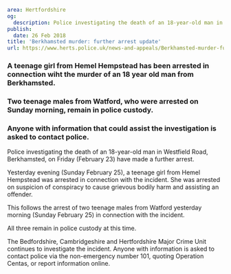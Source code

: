 ```yaml
area: Hertfordshire
og:
  description: Police investigating the death of an 18-year-old man in Westfield Road, Berkhamsted, on Friday (February 23) have made a further arrest.
publish:
  date: 26 Feb 2018
title: 'Berkhamsted murder: further arrest update'
url: https://www.herts.police.uk/news-and-appeals/Berkhamsted-murder-further-arrest-update-1695D
```

### A teenage girl from Hemel Hempstead has been arrested in connection wiht the murder of an 18 year old man from Berkhamsted.

### Two teenage males from Watford, who were arrested on Sunday morning, remain in police custody.

### Anyone with information that could assist the investigation is asked to contact police.

Police investigating the death of an 18-year-old man in Westfield Road, Berkhamsted, on Friday (February 23) have made a further arrest.

Yesterday evening (Sunday February 25), a teenage girl from Hemel Hempstead was arrested in connection with the incident. She was arrested on suspicion of conspiracy to cause grievous bodily harm and assisting an offender.

This follows the arrest of two teenage males from Watford yesterday morning (Sunday February 25) in connection with the incident.

All three remain in police custody at this time.

The Bedfordshire, Cambridgeshire and Hertfordshire Major Crime Unit continues to investigate the incident. Anyone with information is asked to contact police via the non-emergency number 101, quoting Operation Centas, or report information online.
